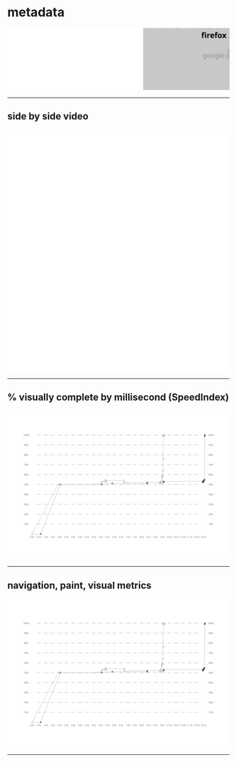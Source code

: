 
# metadata
![test and device metadata](../resources/2025-07-02-android-15-ptablet-warehouse13_higherincomejobs_x_metadata.svg)

---

## side by side video
![side by side video of firefox by chrome](../resources/2025-07-02-android-15-ptablet-warehouse13_higherincomejobs_x_video.svg)

---

## % visually complete by millisecond (SpeedIndex)
![line chart of percent visually complete SpeedIndex metric](../resources/2025-07-02-android-15-ptablet-warehouse13_higherincomejobs_x_line_graph.svg)

---

## navigation, paint, visual metrics
![line chart of percent visually complete SpeedIndex metric](../resources/2025-07-02-android-15-ptablet-warehouse13_higherincomejobs_x_line_graph.svg)

---
